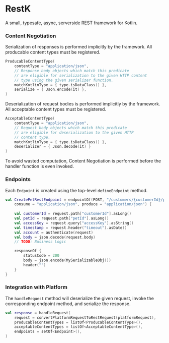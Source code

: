 # RestK
A small, typesafe, async, serverside REST framework for Kotlin.

### Content Negotiation
Serialization of responses is performed implicitly by the framework.
All producable content types must be registered.
```kotlin
ProducableContentType(
    contentType = "application/json",
    // Response body objects which match this predicate
    // are eligible for serialization to the given HTTP content
    // type using the given serializer function.
    matchKotlinType = { type.isDataClass() },
    serialize = { Json.encode(it) },
)
```
Deserialization of request bodies is performed implicitly by the framework.
All acceptable content types must be registered.
```kotlin
AcceptableContentType(
    contentType = "application/json",
    // Request body objects which match this predicate
    // are eligible for deserialization to the given HTTP 
    // content type.
    matchKotlinType = { type.isDataClass() },
    deserializer = { Json.decode(it) }
)
```

To avoid wasted computation, Content Negotiation is performed before the handler function
is even invoked.

### Endpoints
Each `Endpoint` is created using the top-level `defineEndpoint` method.
```kotlin
val CreatePetRestEndpoint = endpointOf(POST, "/customers/{customerId}/pets/{petId}", 
    consume = "application/json", produce = "application/json") {
    
    val customerId = request.path["customerId"].asLong()
    val petId = request.path["petId"].asLong()
    val accessKey = request.query["accessKey"].asString()
    val timestamp = request.header("timeout").asDate()
    val account = authenticate(request)
    val body = json.decode(request.body)
    // TODO: Business Logic 

    responseOf {
        statusCode = 200
        body = json.encode(MySerializableObj())
        header("")
    }
}
```

### Integration with Platform
The `handleRequest` method will deserialize the given request, invoke the corresponding endpoint method,
and serialize the response.
```kotlin
val response = handleRequest(
    request = convertPlatformRequestToRestRequest(platformRequest),
    producableContentTypes = listOf<ProducableContentType>(),
    acceptableContentTypes = listOf<AcceptableContentType>(),
    endpoints = setOf<Endpoint>(),
)
```
